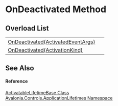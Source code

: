 # OnDeactivated Method


## Overload List
<table>
<tr>
<td><a href="M_Avalonia_Controls_ApplicationLifetimes_ActivatableLifetimeBase_OnDeactivated">OnDeactivated(ActivatedEventArgs)</a></td>
<td> </td>
</tr>
<tr>
<td><a href="M_Avalonia_Controls_ApplicationLifetimes_ActivatableLifetimeBase_OnDeactivated_1">OnDeactivated(ActivationKind)</a></td>
<td> </td>
</tr>
</table>

## See Also


#### Reference
<a href="T_Avalonia_Controls_ApplicationLifetimes_ActivatableLifetimeBase">ActivatableLifetimeBase Class</a>  
<a href="N_Avalonia_Controls_ApplicationLifetimes">Avalonia.Controls.ApplicationLifetimes Namespace</a>  

